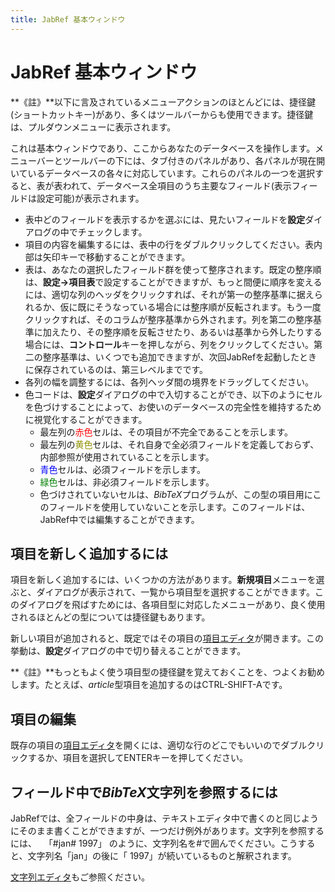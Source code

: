 ```yaml
---
title: JabRef 基本ウィンドウ
---
```


# JabRef 基本ウィンドウ

**《註》**以下に言及されているメニューアクションのほとんどには、捷径鍵(ショートカットキー)があり、多くはツールバーからも使用できます。捷径鍵は、プルダウンメニューに表示されます。

これは基本ウィンドウであり、ここからあなたのデータベースを操作します。メニューバーとツールバーの下には、タブ付きのパネルがあり、各パネルが現在開いているデータベースの各々に対応しています。これらのパネルの一つを選択すると、表が表われて、データベース全項目のうち主要なフィールド(表示フィールドは設定可能)が表示されます。

-   表中どのフィールドを表示するかを選ぶには、見たいフィールドを**設定**ダイアログの中でチェックします。
-   項目の内容を編集するには、表中の行をダブルクリックしてください。表内部は矢印キーで移動することができます。
-   表は、あなたの選択したフィールド群を使って整序されます。既定の整序順は、**設定→項目表**で設定することができますが、もっと間便に順序を変えるには、適切な列のヘッダをクリックすれば、それが第一の整序基準に据えられるか、仮に既にそうなっている場合には整序順が反転されます。もう一度クリックすれば、そのコラムが整序基準から外されます。列を第二の整序基準に加えたり、その整序順を反転させたり、あるいは基準から外したりする場合には、**コントロール**キーを押しながら、列をクリックしてください。第二の整序基準は、いくつでも追加できますが、次回JabRefを起動したときに保存されているのは、第三レベルまでです。
-   各列の幅を調整するには、各列ヘッダ間の境界をドラッグしてください。
-   色コードは、**設定**ダイアログの中で入切することができ、以下のようにセルを色づけすることによって、お使いのデータベースの完全性を維持するために視覚化することができます。
    -   最左列の<span style="color: red">赤色</span>セルは、その項目が不完全であることを示します。
    -   最左列の<span style="color: #909000">黄色</span>セルは、それ自身で全必須フィールドを定義しておらず、内部参照が使用されていることを示します。
    -   <span style="color: blue">青色</span>セルは、必須フィールドを示します。
    -   <span style="color: green">緑色</span>セルは、非必須フィールドを示します。
    -   色づけされていないセルは、*BibTeX*プログラムが、この型の項目用にこのフィールドを使用していないことを示します。このフィールドは、JabRef中では編集することができます。

## 項目を新しく追加するには

項目を新しく追加するには、いくつかの方法があります。**新規項目**メニューを選ぶと、ダイアログが表示されて、一覧から項目型を選択することができます。このダイアログを飛ばすためには、各項目型に対応したメニューがあり、良く使用されるほとんどの型については捷径鍵もあります。

新しい項目が追加されると、既定ではその項目の[項目エディタ](EntryEditorHelp.md)が開きます。この挙動は、**設定**ダイアログの中で切り替えることができます。

**《註》**もっともよく使う項目型の捷径鍵を覚えておくことを、つよくお勧めします。たとえば、*article*型項目を追加するのはCTRL-SHIFT-Aです。

## 項目の編集

既存の項目の[項目エディタ](EntryEditorHelp.md)を開くには、適切な行のどこでもいいのでダブルクリックするか、項目を選択してENTERキーを押してください。

## フィールド中で*BibTeX*文字列を参照するには

JabRefでは、全フィールドの中身は、テキストエディタ中で書くのと同じようにそのまま書くことができますが、一つだけ例外があります。文字列を参照するには、
  「\#jan\# 1997」
のように、文字列名を\#で囲んでください。こうすると、文字列名「jan」の後に「 1997」が続いているものと解釈されます。

[文字列エディタ](StringEditorHelp.md)もご参照ください。
